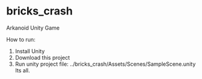 # bricks_crash
Arkanoid Unity Game

How to run:
1. Install Unity
2. Download this project
3. Run unity project file: ../bricks_crash/Assets/Scenes/SampleScene.unity
Its all.

